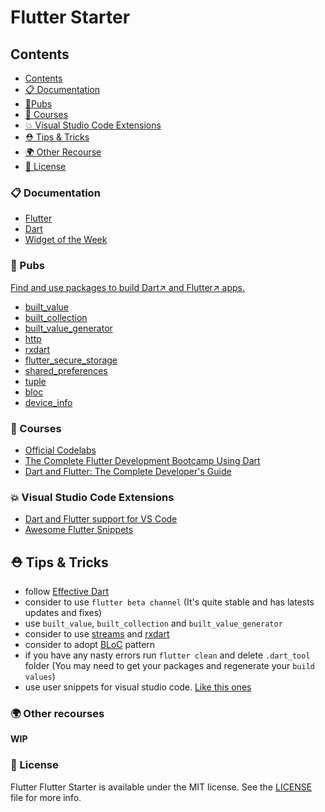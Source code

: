 # Flutter Starter

## Contents

- [Contents](#contents)
- [📋 Documentation](#-documentation)
- [🎉Pubs](#-pubs)
- [🎯 Courses](#-courses)
- [💥 Visual Studio Code Extensions](#-visual-studio-code-extensions)
- [⛑ Tips & Tricks](#%e2%9b%91-tips-tricks)
- [🌍 Other Recourse](#-other-recourses)
- [📄 License](#-license)

### 📋 Documentation

- [Flutter](https://flutter.dev/docs)
- [Dart](https://dart.dev/guides)
- [Widget of the Week](https://www.youtube.com/playlist?list=PLjxrf2q8roU23XGwz3Km7sQZFTdB996iG)

### 🎉 Pubs

[Find and use packages to build Dart↗ and Flutter↗ apps.](https://pub.dev)

- [built_value](https://pub.dev/packages/built_value)
- [built_collection](https://pub.dev/packages/built_collection)
- [built_value_generator](https://pub.dev/packages/built_value_generator)
- [http](https://pub.dev/packages/http)
- [rxdart](https://pub.dev/packages/rxdart)
- [flutter_secure_storage](https://pub.dev/packages/flutter_secure_storage)
- [shared_preferences](https://pub.dev/packages/shared_preferences)
- [tuple](https://pub.dev/packages/tuple)
- [bloc](https://pub.dev/packages/bloc)
- [device_info](https://pub.dev/packages/device_info)

### 🎯 Courses

- [Official Codelabs](https://flutter.dev/docs/codelabs)
- [The Complete Flutter Development Bootcamp Using Dart](https://www.appbrewery.co/p/flutter-development-bootcamp-with-dart)
- [Dart and Flutter: The Complete Developer's Guide](https://www.udemy.com/course/dart-and-flutter-the-complete-developers-guide/)

### 💥 Visual Studio Code Extensions

- [Dart and Flutter support for VS Code](https://github.com/Dart-Code/Dart-Code)
- [Awesome Flutter Snippets](https://github.com/Nash0x7E2/awesome-flutter-snippets)

## ⛑ Tips & Tricks

- follow [Effective Dart](https://dart.dev/guides/language/effective-dart)
- consider to use `flutter beta channel` (It's quite stable and has latests updates and fixes)
- use `built_value`, `built_collection` and `built_value_generator`
- consider to use [streams](https://dart.dev/tutorials/language/streams) and [rxdart](https://pub.dev/packages/rxdart)
- consider to adopt [BLoC](https://www.youtube.com/watch?v=PLHln7wHgPE&t=1s) pattern
- if you have any nasty errors run `flutter clean` and delete `.dart_tool` folder (You may need to get your packages and regenerate your `build values`)
- use user snippets for visual studio code. [Like this ones]()

###  🌍 Other recourses

**WIP**

### 📄 License

Flutter Flutter Starter is available under the MIT license. See the [LICENSE](https://github.com/minikin/flutter_starter/blob/master/LICENSE) file for more info.
